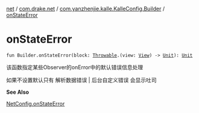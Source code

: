 [net](../../index.md) / [com.drake.net](../index.md) / [com.yanzhenjie.kalle.KalleConfig.Builder](index.md) / [onStateError](./on-state-error.md)

# onStateError

`fun Builder.onStateError(block: `[`Throwable`](https://kotlinlang.org/api/latest/jvm/stdlib/kotlin/-throwable/index.html)`.(view: `[`View`](https://developer.android.com/reference/android/view/View.html)`) -> `[`Unit`](https://kotlinlang.org/api/latest/jvm/stdlib/kotlin/-unit/index.html)`): `[`Unit`](https://kotlinlang.org/api/latest/jvm/stdlib/kotlin/-unit/index.html)

该函数指定某些Observer的onError中的默认错误信息处理

如果不设置默认只有 解析数据错误 | 后台自定义错误 会显示吐司

**See Also**

[NetConfig.onStateError](../-net-config/on-state-error.md)

